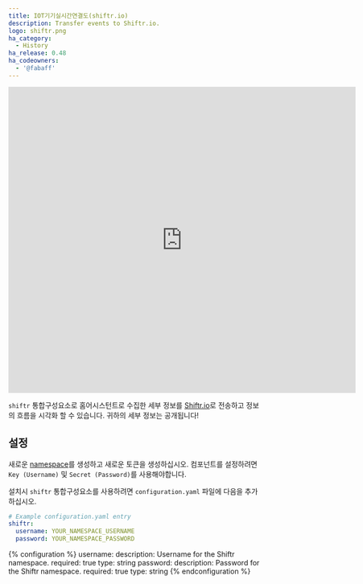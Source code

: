 ```yaml
---
title: IOT기기실시간연결도(shiftr.io)
description: Transfer events to Shiftr.io.
logo: shiftr.png
ha_category:
  - History
ha_release: 0.48
ha_codeowners:
  - '@fabaff'
---
```


<div class='videoWrapper'>
<iframe width="690" height="609" src="https://www.youtube.com/embed/hGicZsBHo9s" frameborder="0" allow="accelerometer; autoplay; encrypted-media; gyroscope; picture-in-picture" allowfullscreen></iframe>
</div>

`shiftr` 통합구성요소로 홈어시스턴트로 수집한 세부 정보를 [Shiftr.io](https://shiftr.io)로 전송하고 정보의 흐름을 시각화 할 수 있습니다. 귀하의 세부 정보는 공개됩니다!

## 설정

새로운 [namespace](https://shiftr.io/new)를 생성하고 새로운 토큰을 생성하십시오. 컴포넌트를 설정하려면 `Key (Username)` 및 `Secret (Password)`를 사용해야합니다.

설치시 `shiftr` 통합구성요소를 사용하려면 `configuration.yaml` 파일에 다음을 추가하십시오.

```yaml
# Example configuration.yaml entry
shiftr:
  username: YOUR_NAMESPACE_USERNAME
  password: YOUR_NAMESPACE_PASSWORD
```

{% configuration %}
username:
  description: Username for the Shiftr namespace.
  required: true
  type: string
password:
  description: Password for the Shiftr namespace.
  required: true
  type: string
{% endconfiguration %}
